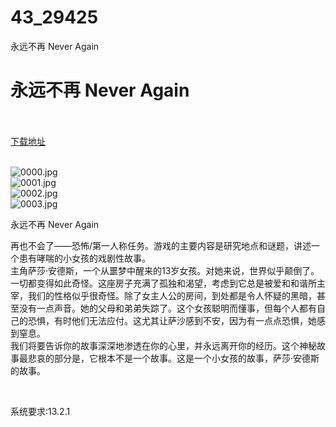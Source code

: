 # 43_29425
永远不再 Never Again
# 永远不再 Never Again
 <br/></br>
[下载地址](https://www.switch520.cc/article/29425 "下载地址")
<br/></br>

<p><img title="0000.jpg" src="https://www.switch520.cc/muke_img/2022_04_10_edcdf00ec7d44.jpg" alt="0000.jpg"><br>
<img title="0001.jpg" src="https://www.switch520.cc/muke_img/2022_04_10_dd801674309b3.jpg" alt="0001.jpg"><br>
<img title="0002.jpg" src="https://www.switch520.cc/muke_img/2022_04_10_78933eebd7df8.jpg" alt="0002.jpg"><br>
<img title="0003.jpg" src="https://www.switch520.cc/muke_img/2022_04_10_93d81d131ca94.jpg" alt="0003.jpg"></p>
<p>永远不再 Never Again</p>
<p>再也不会了——恐怖/第一人称任务。游戏的主要内容是研究地点和谜题，讲述一个患有哮喘的小女孩的戏剧性故事。<br>
主角萨莎·安德斯，一个从噩梦中醒来的13岁女孩。对她来说，世界似乎颠倒了。一切都变得如此奇怪。这座房子充满了孤独和渴望，考虑到它总是被爱和和谐所主宰，我们的性格似乎很奇怪。除了女主人公的房间，到处都是令人怀疑的黑暗，甚至没有一点声音。她的父母和弟弟失踪了。这个女孩聪明而懂事，但每个人都有自己的恐惧，有时他们无法应付。这尤其让萨沙感到不安，因为有一点点恐惧，她感到窒息。<br>
我们将要告诉你的故事深深地渗透在你的心里，并永远离开你的经历。这个神秘故事最悲哀的部分是，它根本不是一个故事。这是一个小女孩的故事，萨莎·安德斯的故事。</p>
<p>&nbsp;</p>
<p>系统要求:13.2.1</p>



